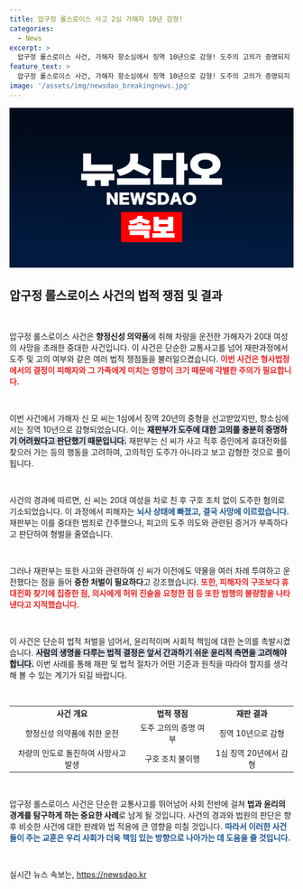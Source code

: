 ```yaml
---
title: 압구정 롤스로이스 사고 2심 가해자 10년 감형!
categories:
  - News
excerpt: >
  압구정 롤스로이스 사건, 가해자 항소심에서 징역 10년으로 감형! 도주의 고의가 증명되지 않았다? 그러나 재판부는 중한 범죄라며 피고의 과거 약물 운전 경력을 지적했다. 클릭해 사건의 전말을 확인하세요!
feature_text: >
  압구정 롤스로이스 사건, 가해자 항소심에서 징역 10년으로 감형! 도주의 고의가 증명되지 않았다? 그러나 재판부는 중한 범죄라며 피고의 과거 약물 운전 경력을 지적했다. 클릭해 사건의 전말을 확인하세요!
image: '/assets/img/newsdao_breakingnews.jpg'
---
```


<p><img src="/assets/img/newsdao_breakingnews.jpg" alt="cryptoinkorea 속보" /></p>

<h2 data-ke-size="size26">압구정 롤스로이스 사건의 법적 쟁점 및 결과</h2>

<p data-ke-size="size16">&nbsp;</p>

<p>압구정 롤스로이스 사건은 <b>향정신성 의약품</b>에 취해 차량을 운전한 가해자가 20대 여성의 사망을 초래한 중대한 사건입니다. 이 사건은 단순한 교통사고를 넘어 재판과정에서 도주 및 고의 여부와 같은 여러 법적 쟁점들을 불러일으켰습니다. <b><span style="color: #ee2323;">이번 사건은 형사법정에서의 결정이 피해자와 그 가족에게 미치는 영향이 크기 때문에 각별한 주의가 필요합니다.</span></b> </p>

<p data-ke-size="size16">&nbsp;</p>

<p>이번 사건에서 가해자 신 모 씨는 1심에서 징역 20년의 중형을 선고받았지만, 항소심에서는 징역 10년으로 감형되었습니다. 이는 <b><span style="background-color: #21538527;">재판부가 도주에 대한 고의를 충분히 증명하기 어려웠다고 판단했기 때문입니다.</span></b> 재판부는 신 씨가 사고 직후 증인에게 휴대전화를 찾으러 가는 등의 행동을 고려하여, 고의적인 도주가 아니라고 보고 감형한 것으로 풀이됩니다.</p>

<p data-ke-size="size16">&nbsp;</p>

<p>사건의 경과에 따르면, 신 씨는 20대 여성을 차로 친 후 구호 조치 없이 도주한 혐의로 기소되었습니다. 이 과정에서 피해자는 <b><span style="color: #1a5490;">뇌사 상태에 빠졌고, 결국 사망에 이르렀습니다.</span></b> 재판부는 이를 중대한 범죄로 간주했으나, 피고의 도주 의도와 관련된 증거가 부족하다고 판단하여 형벌을 줄였습니다. </p>

<p data-ke-size="size16">&nbsp;</p>

<p>그러나 재판부는 또한 사고와 관련하여 신 씨가 이전에도 약물을 여러 차례 투여하고 운전했다는 점을 들어 <b>중한 처벌이 필요하다</b>고 강조했습니다. <b><span style="color: #ee2323;">또한, 피해자의 구조보다 휴대전화 찾기에 집중한 점, 의사에게 허위 진술을 요청한 점 등 또한 범행의 불량함을 나타낸다고 지적했습니다.</span></b> </p>

<p data-ke-size="size16">&nbsp;</p>

<p>이 사건은 단순히 법적 처벌을 넘어서, 윤리적이며 사회적 책임에 대한 논의를 촉발시켰습니다. <b><span style="background-color: #21538527;">사람의 생명을 다루는 법적 결정은 앞서 간과하기 쉬운 윤리적 측면을 고려해야 합니다.</span></b> 이번 사례를 통해 재판 및 법적 절차가 어떤 기준과 원칙을 따라야 할지를 생각해 볼 수 있는 계기가 되길 바랍니다. </p>

<p data-ke-size="size16">&nbsp;</p>

<table style="width: 100%; border-collapse: collapse;">
<tr>
<td style="text-align: center; height: 17px;"><b>사건 개요</b></td>
<td style="text-align: center; height: 17px;"><b>법적 쟁점</b></td>
<td style="text-align: center; height: 17px;"><b>재판 결과</b></td>
</tr>
<tr>
<td style="text-align: center; height: 17px;">향정신성 의약품에 취한 운전</td>
<td style="text-align: center; height: 17px;">도주 고의의 증명 여부</td>
<td style="text-align: center; height: 17px;">징역 10년으로 감형</td>
</tr>
<tr>
<td style="text-align: center; height: 17px;">차량의 인도로 돌진하여 사망사고 발생</td>
<td style="text-align: center; height: 17px;">구호 조치 불이행</td>
<td style="text-align: center; height: 17px;">1심 징역 20년에서 감형</td>
</tr>
</table>

<p data-ke-size="size16">&nbsp;</p>

<p>압구정 롤스로이스 사건은 단순한 교통사고를 뛰어넘어 사회 전반에 걸쳐 <b>법과 윤리의 경계를 탐구하게 하는 중요한 사례</b>로 남게 될 것입니다. 사건의 경과와 법원의 판단은 향후 비슷한 사건에 대한 판례와 법 적용에 큰 영향을 미칠 것입니다. <b><span style="color: #1a5490;">따라서 이러한 사건들이 주는 교훈은 우리 사회가 더욱 책임 있는 방향으로 나아가는 데 도움을 줄 것입니다.</span></b> </p>

<p data-ke-size="size16">&nbsp;</p>
실시간 뉴스 속보는, <a href="https://newsdao.kr" rel="dofollow">https://newsdao.kr</a>


